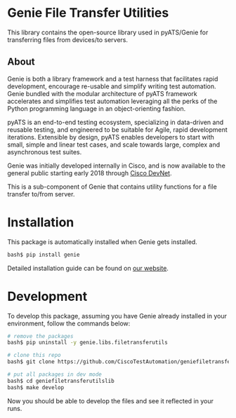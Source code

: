 # Genie File Transfer Utilities

This library contains the open-source library used in pyATS/Genie for
transferring files from devices/to servers.


## About

Genie is both a library framework and a test harness that facilitates rapid
development, encourage re-usable and simplify writing test automation. Genie
bundled with the modular architecture of pyATS framework accelerates and
simplifies test automation leveraging all the perks of the Python programming
language in an object-orienting fashion.

pyATS is an end-to-end testing ecosystem, specializing in data-driven and
reusable testing, and engineered to be suitable for Agile, rapid development
iterations. Extensible by design, pyATS enables developers to start with small,
simple and linear test cases, and scale towards large, complex and asynchronous
test suites.

Genie was initially developed internally in Cisco, and is now available to the
general public starting early 2018 through [Cisco DevNet].

[Cisco Devnet]: https://developer.cisco.com/

This is a sub-component of Genie that contains utility functions for a file
transfer to/from server.

# Installation

This package is automatically installed when Genie gets installed.

```bash
bash$ pip install genie
```

Detailed installation guide can be found on [our website].

[our website]: https://developer.cisco.com/site/pyats/


# Development

To develop this package, assuming you have Genie already installed in your
environment, follow the commands below:

```bash
# remove the packages
bash$ pip uninstall -y genie.libs.filetransferutils

# clone this repo
bash$ git clone https://github.com/CiscoTestAutomation/geniefiletransferutilslib.git

# put all packages in dev mode
bash$ cd geniefiletransferutilslib
bash$ make develop
```

Now you should be able to develop the files and see it reflected in your runs.
